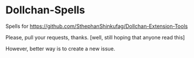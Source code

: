 # Dollchan-Spells
Spells for https://github.com/SthephanShinkufag/Dollchan-Extension-Tools

Please, pull your requests, thanks. [well, still hoping that anyone read this]

However, better way is to create a new issue.
